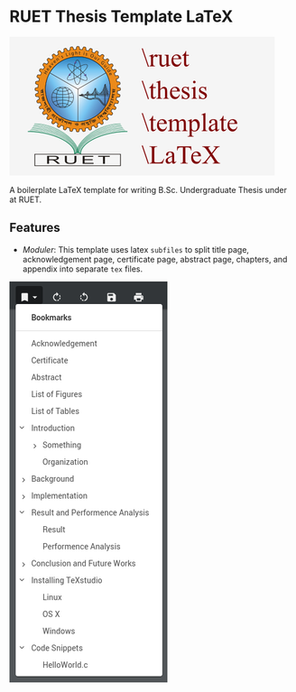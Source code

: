 # RUET Thesis Template LaTeX

![Cover](doc/cover.png)

A boilerplate LaTeX template for writing B.Sc. Undergraduate Thesis under at RUET.

## Features

* _Moduler_: This template uses latex `subfiles` to split title page, acknowledgement page, certificate page, abstract page, chapters, and appendix into separate `tex` files.

![Contents](doc/href.png)
